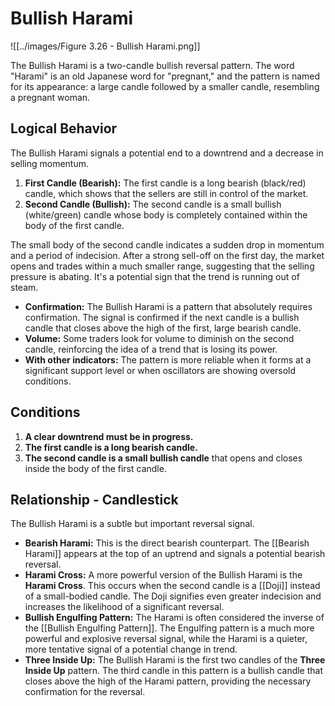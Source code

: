 # Bullish Harami

![[../images/Figure 3.26 - Bullish Harami.png]]

The Bullish Harami is a two-candle bullish reversal pattern. The word "Harami" is an old Japanese word for "pregnant," and the pattern is named for its appearance: a large candle followed by a smaller candle, resembling a pregnant woman.

## Logical Behavior

The Bullish Harami signals a potential end to a downtrend and a decrease in selling momentum.

1.  **First Candle (Bearish):** The first candle is a long bearish (black/red) candle, which shows that the sellers are still in control of the market.
2.  **Second Candle (Bullish):** The second candle is a small bullish (white/green) candle whose body is completely contained within the body of the first candle.

The small body of the second candle indicates a sudden drop in momentum and a period of indecision. After a strong sell-off on the first day, the market opens and trades within a much smaller range, suggesting that the selling pressure is abating. It's a potential sign that the trend is running out of steam.

- **Confirmation:** The Bullish Harami is a pattern that absolutely requires confirmation. The signal is confirmed if the next candle is a bullish candle that closes above the high of the first, large bearish candle.
- **Volume:** Some traders look for volume to diminish on the second candle, reinforcing the idea of a trend that is losing its power.
- **With other indicators:** The pattern is more reliable when it forms at a significant support level or when oscillators are showing oversold conditions.

## Conditions

1.  **A clear downtrend must be in progress.**
2.  **The first candle is a long bearish candle.**
3.  **The second candle is a small bullish candle** that opens and closes inside the body of the first candle.

## Relationship - Candlestick

The Bullish Harami is a subtle but important reversal signal.

- **Bearish Harami:** This is the direct bearish counterpart. The [[Bearish Harami]] appears at the top of an uptrend and signals a potential bearish reversal.
- **Harami Cross:** A more powerful version of the Bullish Harami is the **Harami Cross**. This occurs when the second candle is a [[Doji]] instead of a small-bodied candle. The Doji signifies even greater indecision and increases the likelihood of a significant reversal.
- **Bullish Engulfing Pattern:** The Harami is often considered the inverse of the [[Bullish Engulfing Pattern]]. The Engulfing pattern is a much more powerful and explosive reversal signal, while the Harami is a quieter, more tentative signal of a potential change in trend.
- **Three Inside Up:** The Bullish Harami is the first two candles of the **Three Inside Up** pattern. The third candle in this pattern is a bullish candle that closes above the high of the Harami pattern, providing the necessary confirmation for the reversal.
